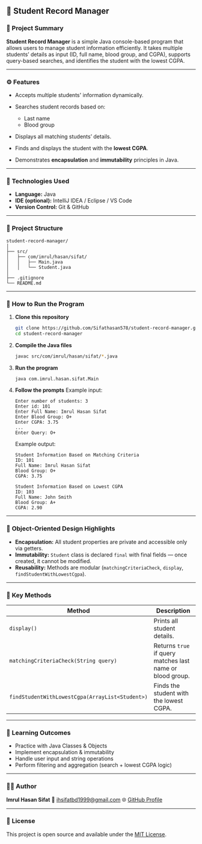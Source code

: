 ## 📘 **Student Record Manager**

### 📖 Project Summary

**Student Record Manager** is a simple Java console-based program that allows users to manage student information efficiently.
It takes multiple students’ details as input (ID, full name, blood group, and CGPA), supports query-based searches, and identifies the student with the lowest CGPA.

---

### ⚙️ **Features**

* Accepts multiple students' information dynamically.
* Searches student records based on:

  * Last name
  * Blood group
* Displays all matching students’ details.
* Finds and displays the student with the **lowest CGPA**.
* Demonstrates **encapsulation** and **immutability** principles in Java.

---

### 🧩 **Technologies Used**

* **Language:** Java
* **IDE (optional):** IntelliJ IDEA / Eclipse / VS Code
* **Version Control:** Git & GitHub

---

### 🧱 **Project Structure**

```
student-record-manager/
│
├── src/
│   ├── com/imrul/hasan/sifat/
│   │   ├── Main.java
│   │   └── Student.java
│
├── .gitignore
└── README.md
```

---

### 🚀 **How to Run the Program**

1. **Clone this repository**

   ```bash
   git clone https://github.com/Sifathasan578/student-record-manager.git
   cd student-record-manager
   ```

2. **Compile the Java files**

   ```bash
   javac src/com/imrul/hasan/sifat/*.java
   ```

3. **Run the program**

   ```bash
   java com.imrul.hasan.sifat.Main
   ```

4. **Follow the prompts**
   Example input:

   ```
   Enter number of students: 3
   Enter id: 101
   Enter Full Name: Imrul Hasan Sifat
   Enter Blood Group: O+
   Enter CGPA: 3.75
   ...
   Enter Query: O+
   ```

   Example output:

   ```
   Student Information Based on Matching Criteria
   ID: 101
   Full Name: Imrul Hasan Sifat
   Blood Group: O+
   CGPA: 3.75

   Student Information Based on Lowest CGPA
   ID: 103
   Full Name: John Smith
   Blood Group: A+
   CGPA: 2.90
   ```

---

### 🧠 **Object-Oriented Design Highlights**

* **Encapsulation:** All student properties are private and accessible only via getters.
* **Immutability:** `Student` class is declared `final` with final fields — once created, it cannot be modified.
* **Reusability:** Methods are modular (`matchingCriteriaCheck`, `display`, `findStudentWithLowestCgpa`).

---

### 🧾 **Key Methods**

| Method                                          | Description                                               |
| ----------------------------------------------- | --------------------------------------------------------- |
| `display()`                                     | Prints all student details.                               |
| `matchingCriteriaCheck(String query)`           | Returns `true` if query matches last name or blood group. |
| `findStudentWithLowestCgpa(ArrayList<Student>)` | Finds the student with the lowest CGPA.                   |

---

### 🏅 **Learning Outcomes**

* Practice with Java Classes & Objects
* Implement encapsulation & immutability
* Handle user input and string operations
* Perform filtering and aggregation (search + lowest CGPA logic)

---

### 🧑‍💻 **Author**

**Imrul Hasan Sifat**
📧 [ihsifatbd1999@gmail.com](mailto:ihsifatbd1999@gmail.com)
🌐 [GitHub Profile](https://github.com/Sifathasan578)

---

### 🪪 **License**

This project is open source and available under the [MIT License](https://opensource.org/licenses/MIT).
